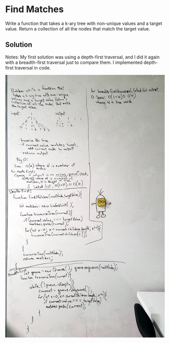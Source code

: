 # Find Matches
Write a function that takes a k-ary tree with non-unique values and a target value. Return a collection of all the nodes that match the target value.

## Solution
Notes: My first solution was using a depth-first traversal, and I did it again with a breadth-first traversal just to compare them. I implemented depth-first traversal in code.

![](../assets/find-matches.jpg)